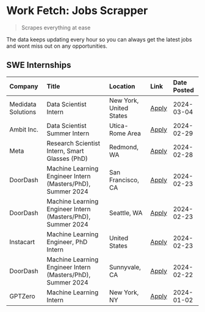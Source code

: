# Work Fetch: Jobs Scrapper
> Scrapes everything at ease

The data keeps updating every hour so you can always get the latest jobs and wont miss out on any opportunities.

## SWE Internships
<!--START_SECTION:workfetch-->
| Company            | Title                                                       | Location                | Link                                                                                                                                                                                                                                                                       | Date Posted   |
|:-------------------|:------------------------------------------------------------|:------------------------|:---------------------------------------------------------------------------------------------------------------------------------------------------------------------------------------------------------------------------------------------------------------------------|:--------------|
| Medidata Solutions | Data Scientist Intern                                       | New York, United States | [Apply](https://www.linkedin.com/jobs/view/data-scientist-intern-at-medidata-solutions-3810253704?refId=TpdUQbEHaTwgnV%2FxoYuYqA%3D%3D&trackingId=%2B8d%2FM6KobQ4yzklPm%2FoEKQ%3D%3D&position=11&pageNum=0&trk=public_jobs_jserp-result_search-card)                       | 2024-03-04    |
| Ambit Inc.         | Data Scientist Summer Intern                                | Utica-Rome Area         | [Apply](https://www.linkedin.com/jobs/view/data-scientist-summer-intern-at-ambit-inc-3843121918?refId=TpdUQbEHaTwgnV%2FxoYuYqA%3D%3D&trackingId=0XZQMfeBZ33B%2F%2FrUdAcmVw%3D%3D&position=6&pageNum=0&trk=public_jobs_jserp-result_search-card)                            | 2024-02-29    |
| Meta               | Research Scientist Intern, Smart Glasses (PhD)              | Redmond, WA             | [Apply](https://www.linkedin.com/jobs/view/research-scientist-intern-smart-glasses-phd-at-meta-3811304794?refId=TpdUQbEHaTwgnV%2FxoYuYqA%3D%3D&trackingId=t2mvdEXir8yUeXYBW5AnYQ%3D%3D&position=12&pageNum=0&trk=public_jobs_jserp-result_search-card)                     | 2024-02-28    |
| DoorDash           | Machine Learning Engineer Intern (Masters/PhD), Summer 2024 | San Francisco, CA       | [Apply](https://www.linkedin.com/jobs/view/machine-learning-engineer-intern-masters-phd-summer-2024-at-doordash-3736457737?refId=TpdUQbEHaTwgnV%2FxoYuYqA%3D%3D&trackingId=ge3HvY2mayQ%2F9aqRoFcsEA%3D%3D&position=3&pageNum=0&trk=public_jobs_jserp-result_search-card)   | 2024-02-23    |
| DoorDash           | Machine Learning Engineer Intern (Masters/PhD), Summer 2024 | Seattle, WA             | [Apply](https://www.linkedin.com/jobs/view/machine-learning-engineer-intern-masters-phd-summer-2024-at-doordash-3736455966?refId=TpdUQbEHaTwgnV%2FxoYuYqA%3D%3D&trackingId=HchnqOD%2FccYt7teg%2BHBgTQ%3D%3D&position=4&pageNum=0&trk=public_jobs_jserp-result_search-card) | 2024-02-23    |
| Instacart          | Machine Learning Engineer, PhD Intern                       | United States           | [Apply](https://www.linkedin.com/jobs/view/machine-learning-engineer-phd-intern-at-instacart-3815634369?refId=TpdUQbEHaTwgnV%2FxoYuYqA%3D%3D&trackingId=kmV8XHqagE6sKebZY1hZCw%3D%3D&position=5&pageNum=0&trk=public_jobs_jserp-result_search-card)                        | 2024-02-23    |
| DoorDash           | Machine Learning Engineer Intern (Masters/PhD), Summer 2024 | Sunnyvale, CA           | [Apply](https://www.linkedin.com/jobs/view/machine-learning-engineer-intern-masters-phd-summer-2024-at-doordash-3736454973?refId=TpdUQbEHaTwgnV%2FxoYuYqA%3D%3D&trackingId=mE10TMhQnpGhSht1eNPG2g%3D%3D&position=2&pageNum=0&trk=public_jobs_jserp-result_search-card)     | 2024-02-22    |
| GPTZero            | Machine Learning Intern                                     | New York, NY            | [Apply](https://www.linkedin.com/jobs/view/machine-learning-intern-at-gptzero-3796844451?refId=TpdUQbEHaTwgnV%2FxoYuYqA%3D%3D&trackingId=FBQpmLEPX4ZYShYYb797lQ%3D%3D&position=10&pageNum=0&trk=public_jobs_jserp-result_search-card)                                      | 2024-01-02    |
<!--END_SECTION:workfetch-->
